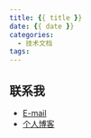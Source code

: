 ```yaml
---
title: {{ title }}
date: {{ date }}
categories:
  - 技术文档
tags:
---
```


## 联系我

- [E-mail](mailto:chenqy9@foxmail.com)
- [个人博客](https://chenqy9.github.io)

